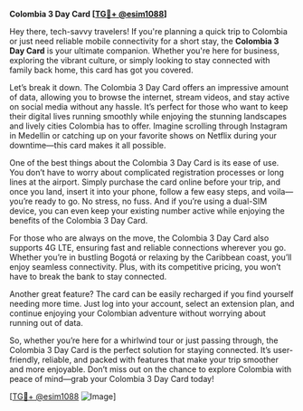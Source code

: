 **Colombia 3 Day Card [[TG💪+ @esim1088](https://t.me/s/esim1088)]**

Hey there, tech-savvy travelers! If you're planning a quick trip to Colombia or just need reliable mobile connectivity for a short stay, the **Colombia 3 Day Card** is your ultimate companion. Whether you're here for business, exploring the vibrant culture, or simply looking to stay connected with family back home, this card has got you covered.

Let’s break it down. The Colombia 3 Day Card offers an impressive amount of data, allowing you to browse the internet, stream videos, and stay active on social media without any hassle. It’s perfect for those who want to keep their digital lives running smoothly while enjoying the stunning landscapes and lively cities Colombia has to offer. Imagine scrolling through Instagram in Medellin or catching up on your favorite shows on Netflix during your downtime—this card makes it all possible.

One of the best things about the Colombia 3 Day Card is its ease of use. You don’t have to worry about complicated registration processes or long lines at the airport. Simply purchase the card online before your trip, and once you land, insert it into your phone, follow a few easy steps, and voila—you’re ready to go. No stress, no fuss. And if you’re using a dual-SIM device, you can even keep your existing number active while enjoying the benefits of the Colombia 3 Day Card.

For those who are always on the move, the Colombia 3 Day Card also supports 4G LTE, ensuring fast and reliable connections wherever you go. Whether you’re in bustling Bogotá or relaxing by the Caribbean coast, you’ll enjoy seamless connectivity. Plus, with its competitive pricing, you won’t have to break the bank to stay connected.

Another great feature? The card can be easily recharged if you find yourself needing more time. Just log into your account, select an extension plan, and continue enjoying your Colombian adventure without worrying about running out of data.

So, whether you’re here for a whirlwind tour or just passing through, the Colombia 3 Day Card is the perfect solution for staying connected. It’s user-friendly, reliable, and packed with features that make your trip smoother and more enjoyable. Don’t miss out on the chance to explore Colombia with peace of mind—grab your Colombia 3 Day Card today!

[[TG💪+ @esim1088](https://t.me/s/esim1088) ![Image](https://i.postimg.cc/Y0z9fWf4/image.png)]